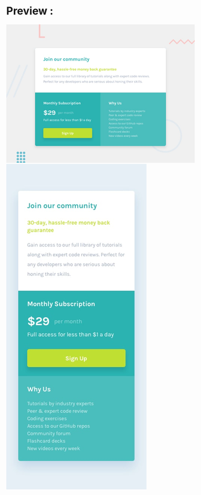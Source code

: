 <h1>Preview :</h1>
<img src="../images/desktop-preview.jpg" alt="desktop preview" />
<img src="../images/mobile-design.jpg" alt="mobile preview" />